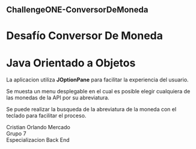## ChallengeONE-ConversorDeMoneda
# Desafío Conversor De Moneda


# Java Orientado a Objetos  


La aplicacion utiliza **JOptionPane** para facilitar la experiencia del usuario.  


Se muesta un menu desplegable en el cual es posible elegir cualquiera de las monedas de la API por su abreviatura.  


Se puede realizar la busqueda de la abreviatura de la moneda con el teclado para facilitar el proceso.  


Cristian Orlando Mercado<br>
Grupo 7<br>
Especializacion Back End 
